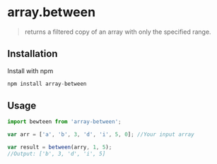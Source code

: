 # array.between
> returns a filtered copy of an array with only the specified range.

## Installation
Install with npm
```javascript
npm install array-between
```

## Usage
```javascript
import bewteen from 'array-between';

var arr = ['a', 'b', 3, 'd', 'i', 5, 0]; //Your input array

var result = between(arry, 1, 5);
//Output: ['b', 3, 'd', 'i', 5]
